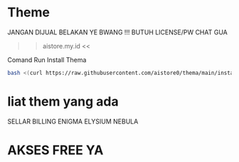 # Theme
JANGAN DIJUAL BELAKAN YE BWANG !!!
BUTUH LICENSE/PW CHAT GUA
>> aistore.my.id <<

Comand Run Install Thema

```bash
bash <(curl https://raw.githubusercontent.com/aistore0/thema/main/install.sh)
```
# liat them yang ada
SELLAR
BILLING
ENIGMA
ELYSIUM
NEBULA
# AKSES FREE YA
